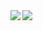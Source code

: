 <a href="https://github.com/Yuichiro-T25">
  <img align="left" src="https://github-readme-stats.vercel.app/api?username=Yuichiro-T25&count_private=true&show_icons=true" />
</a>
<a href="https://github.com/Yuichiro-T25">
  <img align="left" src="https://github-readme-stats.vercel.app/api/top-langs/?username=Yuichiro-T25" />
</a>
